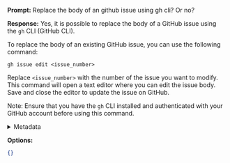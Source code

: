 **Prompt:**
Replace the body of an github issue using gh cli? Or no?

**Response:**
Yes, it is possible to replace the body of a GitHub issue using the `gh` CLI (GitHub CLI).

To replace the body of an existing GitHub issue, you can use the following command:

```shell
gh issue edit <issue_number>
```

Replace `<issue_number>` with the number of the issue you want to modify. This command will open a text editor where you can edit the issue body. Save and close the editor to update the issue on GitHub.

Note: Ensure that you have the `gh` CLI installed and authenticated with your GitHub account before using this command.

<details><summary>Metadata</summary>

- Duration: 5295 ms
- Datetime: 2023-09-04T11:17:27.672400
- Model: gpt-3.5-turbo-0613

</details>

**Options:**
```json
{}
```

